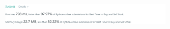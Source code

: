 ![Results of Max Profits](https://github.com/ccbrantley/LeetCode/blob/main/121-MaxProfits/image.png)
